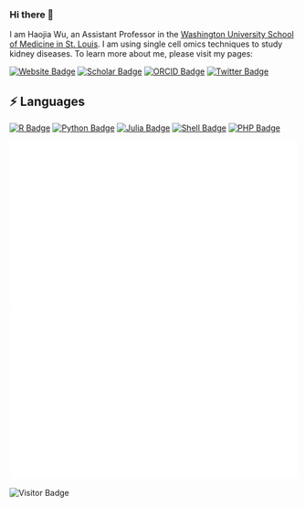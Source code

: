 ### Hi there 👋

I am Haojia Wu, an Assistant Professor in the [Washington University School of Medicine in St. Louis](https://medicine.wustl.edu). I am using single cell omics techniques to study kidney diseases. To learn more about me, please visit my pages:

[![Website Badge](https://img.shields.io/badge/website-f00008?style=for-the-badge&logo=About.me&logoColor=white)](https://nephrology.wustl.edu/people/haojia-wu/)
[![Scholar Badge](https://t.co/RV6FlL8rKZ)](https://scholar.google.com/citations?user=8yG1PbkAAAAJ&hl=en)
[![ORCID Badge](https://img.shields.io/badge/orcid-A6CE39?style=for-the-badge&logo=orcid&logoColor=white)](https://orcid.org/0000-0002-7866-2544)
[![Twitter Badge](https://img.shields.io/badge/Twitter-1DA1F2?style=for-the-badge&logo=twitter&logoColor=white)](https://twitter.com/HaojiaWu)


## ⚡ Languages

[![R Badge](https://img.shields.io/badge/R-4567ff?style=for-the-badge&logo=r&logoColor=white)](https://cran.r-project.org)
[![Python Badge](https://img.shields.io/badge/Python-cdfcb6?style=for-the-badge&logo=python&logoColor=blue)](https://www.python.org)
[![Julia Badge](https://img.shields.io/badge/Julia-9558B2?style=for-the-badge&logo=julia&logoColor=white)](https://julialang.org)
[![Shell Badge](https://img.shields.io/badge/Shell_Script-121011?style=for-the-badge&logo=gnu-bash&logoColor=white)](https://www.gnu.org/software/bash/)
[![PHP Badge](https://img.shields.io/badge/PHP-ff9a03?style=for-the-badge&logo=php&logoColor=white)](https://www.php.net)

![](https://github.com/HaojiaWu/git-stats/blob/master/generated/overview.svg)
![](https://github.com/HaojiaWu/git-stats/blob/master/generated/languages.svg)

![Visitor Badge](https://visitor-badge.laobi.icu/badge?page_id=HaojiaWu.HaojiaWu)
